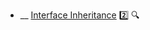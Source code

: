 * __ [Interface Inheritance](./uml/classDiagrams/interfaceInheritance) :two: <trigger for="pop:interfaceInheritance-preview">:mag:</trigger>

<popover id="pop:interfaceInheritance-preview" title=":mag: Interface Inheritance" placement="right">
  <div slot="content">
    <include src=".\preview.md" />
  </div>
</popover>
